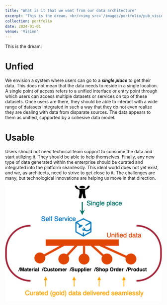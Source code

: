 ```yaml
---
title: "What is it that we want from our data architecture"
excerpt: "This is the dream. <br/><img src='/images/portfolio/pub_vision_dream.png'>"
collection: portfolio
date: 2024-01-01
venue: 'Vision'
---
```



This is the dream: 
# Unfied
We envision a system where users can go to a ***single place*** to get their data. This does not mean that the data needs to reside in a single location. A single point of access refers to a unified interface or entry point through which users can access multiple datasets or services on top of these datasets. Once users are there, they should be able to interact with a wide range of datasets integrated in such a way that they do not even realize they are dealing with data from disparate sources. The data appears to them as unified, supported by a cohesive data model.
# Usable
Users should not need technical team support to consume the data and start utilizing it. They should be able to help themselves. Finally, any new type of data generated within the enterprise should be curated and integrated into the platform seamlessly. This ideal world does not yet exist, and we, as architects, need to strive to get close to it. The challenges are many, but technological innovations are helping us move in that direction.



<img width="612" alt="image" src="/images/portfolio/pub_vision_dream.png">
